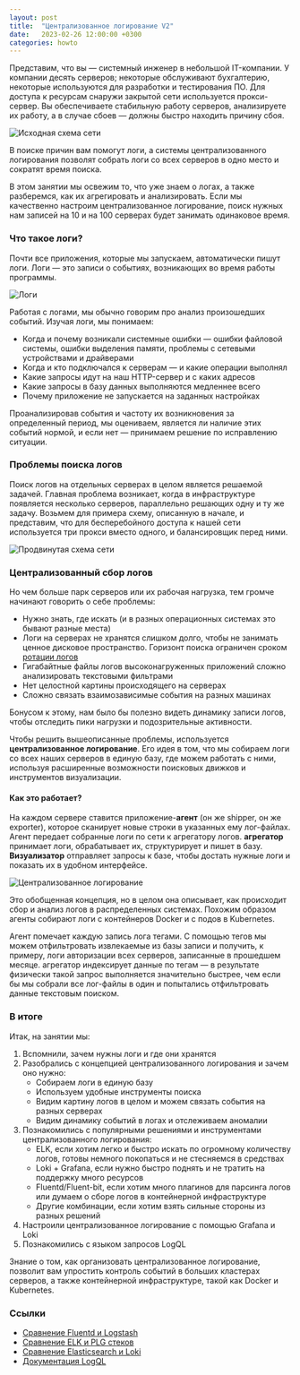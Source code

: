 ```yaml
---
layout: post
title:  "Централизованное логирование V2"
date:   2023-02-26 12:00:00 +0300
categories: howto
---
```


Представим, что вы — системный инженер в небольшой IT-компании. У компании десять серверов; некоторые обслуживают бухгалтерию, некоторые используются для разработки и тестирования ПО. Для доступа к ресурсам снаружи закрытой сети используется прокси-сервер. Вы обеспечиваете стабильную работу серверов, анализируете их работу, а в случае сбоев — должны быстро находить причину сбоя.

![Исходная схема сети](https://galex-do.github.io/pages/assets/images/logging_scheme1.png "Исходная схема сети")

В поиске причин вам помогут логи, а системы централизованного логирования позволят собрать логи со всех серверов в одно место и сократят время поиска.

В этом занятии мы освежим то, что уже знаем о логах, а также разберемся, как их агрегировать и анализировать. Если мы качественно настроим централизованное логирование, поиск нужных нам записей на 10 и на 100 серверах будет занимать одинаковое время.

### Что такое логи?

Почти все приложения, которые мы запускаем, автоматически пишут логи. Логи — это записи о событиях, возникающих во время работы программы.

![Логи](https://galex-do.github.io/pages/assets/images/logging_ss.png "Логи")

Работая с логами, мы обычно говорим про анализ произошедших событий. Изучая логи, мы понимаем:

- Когда и почему возникали системные ошибки — ошибки файловой системы, ошибки выделения памяти, проблемы с сетевыми устройствами и драйверами
- Когда и кто подключался к серверам — и какие операции выполнял
- Какие запросы идут на наш HTTP-сервер и с каких адресов
- Какие запросы в базу данных выполняются медленнее всего
- Почему приложение не запускается на заданных настройках

Проанализировав события и частоту их возникновения за определенный период, мы оцениваем, является ли наличие этих событий нормой, и если нет — принимаем решение по исправлению ситуации.

### Проблемы поиска логов

Поиск логов на отдельных серверах в целом является решаемой задачей. Главная проблема возникает, когда в инфраструктуре появляется несколько серверов, параллельно решающих одну и ту же задачу. Возьмем для примера схему, описанную в начале, и представим, что для бесперебойного доступа к нашей сети используется три прокси вместо одного, и балансировщик перед ними.

![Продвинутая схема сети](https://galex-do.github.io/pages/assets/images/logging_scheme2.png "Продвинутая схема сети")

### Централизованный сбор логов

Но чем больше парк серверов или их рабочая нагрузка, тем громче начинают говорить о себе проблемы:

- Нужно знать, где искать (и в разных операционных системах это бывают разные места)
- Логи на серверах не хранятся слишком долго, чтобы не занимать ценное дисковое пространство. Горизонт поиска ограничен сроком [ротации логов](https://www.oslogic.ru/knowledge/431/rotatsiya-logov-logrotate/)
- Гигабайтные файлы логов высоконагруженных приложений сложно анализировать текстовыми фильтрами
- Нет целостной картины происходящего на серверах
- Сложно связать взаимозависимые события на разных машинах

Бонусом к этому, нам было бы полезно видеть динамику записи логов, чтобы отследить пики нагрузки и подозрительные активности.

Чтобы решить вышеописанные проблемы, используется **централизованное логирование**. Его идея в том, что мы собираем логи со всех наших серверов в единую базу, где можем работать с ними, используя расширенные возможности поисковых движков и инструментов визуализации.

#### Как это работает?

На каждом сервере ставится приложение-**агент** (он же shipper, он же exporter), которое сканирует новые строки в указанных ему лог-файлах. Агент передает собранные логи по сети к агрегатору логов. **агрегатор** принимает логи, обрабатывает их, структурирует и пишет в базу. **Визуализатор** отправляет запросы к базе, чтобы достать нужные логи и показать их в удобном интерфейсе.

![Централизованное логирование](https://galex-do.github.io/pages/assets/images/centralized_logging.png "Централизованное логирование")

Это обобщенная концепция, но в целом она описывает, как происходит сбор и анализ логов в распределенных системах. Похожим образом агенты собирают логи с контейнеров Docker и с подов в Kubernetes.

Агент помечает каждую запись лога тегами. С помощью тегов мы можем отфильтровать извлекаемые из базы записи и получить, к примеру, логи авторизации всех серверов, записанные в прошедшем месяце. агрегатор индексирует данные по тегам — в результате физически такой запрос выполняется значительно быстрее, чем если бы мы собрали все лог-файлы в один и попытались отфильтровать данные текстовым поиском.

### В итоге

Итак, на занятии мы:

1. Вспомнили, зачем нужны логи и где они хранятся
2. Разобрались с концепцией централизованного логирования и зачем оно нужно:
    * Собираем логи в единую базу
    * Используем удобные инструменты поиска
    * Видим картину логов в целом и можем связать события на разных серверах
    * Видим динамику событий в логах и отслеживаем аномалии
3. Познакомились с популярными решениями и инструментами централизованного логирования:
    * ELK, если хотим легко и быстро искать по огромному количеству логов, готовы немного покопаться и не стесняемся в средствах
    * Loki + Grafana, если нужно быстро поднять и не тратить на поддержку много ресурсов
    * Fluentd/Fluent-bit, если хотим много плагинов для парсинга логов или думаем о сборе логов в контейнерной инфраструктуре
    * Другие комбинации, если хотим взять сильные стороны из разных решений
4. Настроили централизованное логирование с помощью Grafana и Loki
5. Познакомились с языком запросов LogQL

Знание о том, как организовать централизованное логирование, позволит вам упростить контроль событий в больших кластерах серверов, а также контейнерной инфраструктуре, такой как Docker и Kubernetes.

### Ссылки

* [Сравнение Fluentd и Logstash](https://signoz.io/blog/fluentd-vs-logstash/)
* [Сравнение ELK и PLG стеков](https://habr.com/ru/company/southbridge/blog/510822/)
* [Сравнение Elasticsearch и Loki](https://habr.com/ru/company/badoo/blog/507718/)
* [Документация LogQL](https://grafana.com/docs/loki/latest/logql/)

